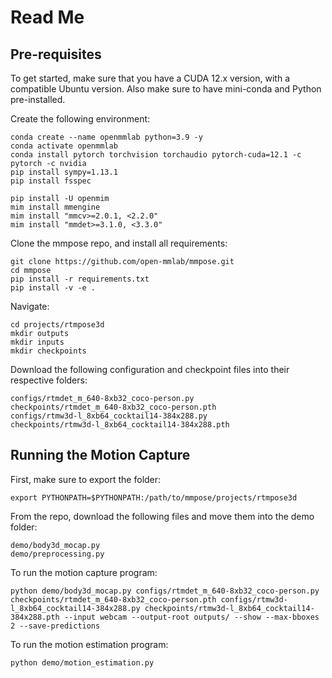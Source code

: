 # Read Me

## Pre-requisites

To get started, make sure that you have a CUDA 12.x version, with a compatible Ubuntu version. Also make sure to have mini-conda and Python pre-installed.

Create the following environment:

```
conda create --name openmmlab python=3.9 -y
conda activate openmmlab
conda install pytorch torchvision torchaudio pytorch-cuda=12.1 -c pytorch -c nvidia
pip install sympy=1.13.1
pip install fsspec

pip install -U openmim
mim install mmengine
mim install "mmcv>=2.0.1, <2.2.0"
mim install "mmdet>=3.1.0, <3.3.0"
```

Clone the mmpose repo, and install all requirements:

```
git clone https://github.com/open-mmlab/mmpose.git
cd mmpose
pip install -r requirements.txt
pip install -v -e .
```

Navigate:

```
cd projects/rtmpose3d
mkdir outputs
mkdir inputs
mkdir checkpoints
```

Download the following configuration and checkpoint files into their respective folders:

```
configs/rtmdet_m_640-8xb32_coco-person.py 
checkpoints/rtmdet_m_640-8xb32_coco-person.pth 
configs/rtmw3d-l_8xb64_cocktail14-384x288.py 
checkpoints/rtmw3d-l_8xb64_cocktail14-384x288.pth
```

## Running the Motion Capture

First, make sure to export the folder:

```
export PYTHONPATH=$PYTHONPATH:/path/to/mmpose/projects/rtmpose3d
```

From the repo, download the following files and move them into the demo folder: 

```
demo/body3d_mocap.py
demo/preprocessing.py
```

To run the motion capture program:

```
python demo/body3d_mocap.py configs/rtmdet_m_640-8xb32_coco-person.py checkpoints/rtmdet_m_640-8xb32_coco-person.pth configs/rtmw3d-l_8xb64_cocktail14-384x288.py checkpoints/rtmw3d-l_8xb64_cocktail14-384x288.pth --input webcam --output-root outputs/ --show --max-bboxes 2 --save-predictions
```

To run the motion estimation program:

```
python demo/motion_estimation.py
```

